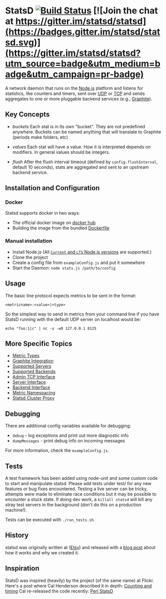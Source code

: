 # StatsD [![Build Status][travis-ci_status_img]][travis-ci_statsd] [![Join the chat at https://gitter.im/statsd/statsd](https://badges.gitter.im/statsd/statsd.svg)](https://gitter.im/statsd/statsd?utm_source=badge&utm_medium=badge&utm_campaign=pr-badge)

A network daemon that runs on the [Node.js][node] platform and
listens for statistics, like counters and timers, sent over [UDP][udp] or
[TCP][tcp] and sends aggregates to one or more pluggable backend services (e.g.,
[Graphite][graphite]).

## Key Concepts

* *buckets*
  Each stat is in its own "bucket". They are not predefined anywhere. Buckets
can be named anything that will translate to Graphite (periods make folders,
etc)

* *values*
  Each stat will have a value. How it is interpreted depends on modifiers. In
general values should be integers.

* *flush*
  After the flush interval timeout (defined by `config.flushInterval`,
  default 10 seconds), stats are aggregated and sent to an upstream backend service.


## Installation and Configuration

### Docker
Statsd supports docker in two ways:
* The official docker image on [docker hub](https://hub.docker.com/r/statsd/statsd)
* Building the image from the bundled [Dockerfile](./Dockerfile)

### Manual installation
 * Install Node.js (All [`Current` and `LTS` Node.js versions](https://nodejs.org/en/about/releases/) are supported.)
 * Clone the project
 * Create a config file from `exampleConfig.js` and put it somewhere
 * Start the Daemon:
   `node stats.js /path/to/config`

## Usage
The basic line protocol expects metrics to be sent in the format:

    <metricname>:<value>|<type>

So the simplest way to send in metrics from your command line if you have
StatsD running with the default UDP server on localhost would be:

    echo "foo:1|c" | nc -u -w0 127.0.0.1 8125

## More Specific Topics
* [Metric Types][docs_metric_types]
* [Graphite Integration][docs_graphite]
* [Supported Servers][docs_server]
* [Supported Backends][docs_backend]
* [Admin TCP Interface][docs_admin_interface]
* [Server Interface][docs_server_interface]
* [Backend Interface][docs_backend_interface]
* [Metric Namespacing][docs_namespacing]
* [Statsd Cluster Proxy][docs_cluster_proxy]

## Debugging
There are additional config variables available for debugging:

* `debug` - log exceptions and print out more diagnostic info
* `dumpMessages` - print debug info on incoming messages

For more information, check the `exampleConfig.js`.


## Tests
A test framework has been added using node-unit and some custom code to start
and manipulate statsd. Please add tests under test/ for any new features or bug
fixes encountered. Testing a live server can be tricky, attempts were made to
eliminate race conditions but it may be possible to encounter a stuck state. If
doing dev work, a `killall statsd` will kill any stray test servers in the
background (don't do this on a production machine!).

Tests can be executed with `./run_tests.sh`.

## History
statsd was originally written at ([Etsy][etsy]) and released with a [blog post][blog post]
about how it works and why we created it.

## Inspiration
StatsD was inspired (heavily) by the project (of the same name) at Flickr.
Here's a post where Cal Henderson described it in depth:
[Counting and timing][counting-timing]
Cal re-released the code recently:
[Perl StatsD][Flicker-StatsD]



[graphite]: http://graphite.readthedocs.org/
[etsy]: http://www.etsy.com
[blog post]: http://codeascraft.etsy.com/2011/02/15/measure-anything-measure-everything/
[node]: http://nodejs.org
[nodemods]: http://nodejs.org/api/modules.html
[counting-timing]: http://code.flickr.com/blog/2008/10/27/counting-timing/
[Flicker-StatsD]: https://github.com/iamcal/Flickr-StatsD
[udp]: http://en.wikipedia.org/wiki/User_Datagram_Protocol
[tcp]: http://en.wikipedia.org/wiki/Transmission_Control_Protocol
[docs_metric_types]: https://github.com/statsd/statsd/blob/master/docs/metric_types.md
[docs_graphite]: https://github.com/statsd/statsd/blob/master/docs/graphite.md
[docs_server]: https://github.com/statsd/statsd/blob/master/docs/server.md
[docs_backend]: https://github.com/statsd/statsd/blob/master/docs/backend.md
[docs_admin_interface]: https://github.com/statsd/statsd/blob/master/docs/admin_interface.md
[docs_server_interface]: https://github.com/statsd/statsd/blob/master/docs/server_interface.md
[docs_backend_interface]: https://github.com/statsd/statsd/blob/master/docs/backend_interface.md
[docs_namespacing]: https://github.com/etsy/statsd/blob/master/docs/namespacing.md
[docs_cluster_proxy]: https://github.com/etsy/statsd/blob/master/docs/cluster_proxy.md
[travis-ci_status_img]: https://travis-ci.org/statsd/statsd.svg?branch=master
[travis-ci_statsd]: https://travis-ci.org/statsd/statsd
